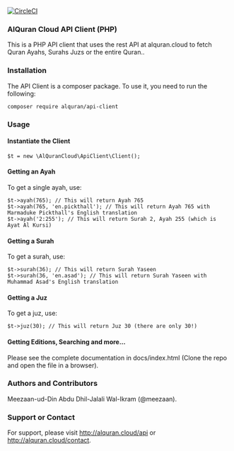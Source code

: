 [![CircleCI](https://circleci.com/gh/islamic-apps/alquran-api-client-php.svg?style=shield)](https://circleci.com/gh/meezaan/alquran-api-client-php)

### AlQuran Cloud API Client (PHP)
This is a PHP API client that uses the rest API at alquran.cloud to fetch Quran Ayahs, Surahs Juzs or the entire Quran..


### Installation
The API Client is a composer package. To use it, you need to run the following:
```
composer require alquran/api-client
```

### Usage

#### Instantiate the Client
```
$t = new \AlQuranCloud\ApiClient\Client();
```

#### Getting an Ayah
To get a single ayah, use:
```
$t->ayah(765); // This will return Ayah 765
$t->ayah(765, 'en.pickthall'); // This will return Ayah 765 with Marmaduke Pickthall's English translation
$t->ayah('2:255'); // This will return Surah 2, Ayah 255 (which is Ayat Al Kursi)
```

#### Getting a Surah
To get a surah, use:
```
$t->surah(36); // This will return Surah Yaseen
$t->surah(36, 'en.asad'); // This will return Surah Yaseen with Muhammad Asad's English translation
```

#### Getting a Juz
To get a juz, use:
```
$t->juz(30); // This will return Juz 30 (there are only 30!)
```

#### Getting Editions, Searching and more...
Please see the complete documentation in docs/index.html (Clone the repo and open the file in a browser).

### Authors and Contributors
Meezaan-ud-Din Abdu Dhil-Jalali Wal-Ikram (@meezaan).

### Support or Contact
For support, please visit http://alquran.cloud/api or http://alquran.cloud/contact.

